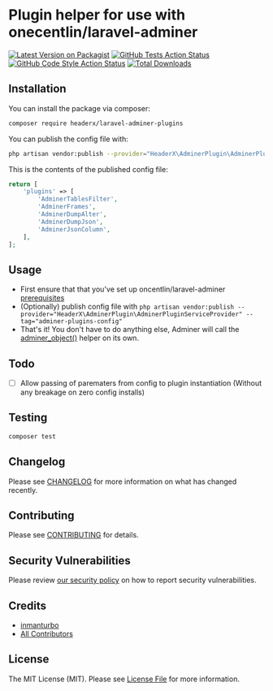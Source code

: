 # Plugin helper for use with onecentlin/laravel-adminer

[![Latest Version on Packagist](https://img.shields.io/packagist/v/headerx/laravel-adminer-plugins.svg?style=flat-square)](https://packagist.org/packages/headerx/laravel-adminer-plugins)
[![GitHub Tests Action Status](https://img.shields.io/github/workflow/status/headerx/laravel-adminer-plugins/run-tests?label=tests)](https://github.com/headerx/laravel-adminer-plugins/actions?query=workflow%3Arun-tests+branch%3Amain)
[![GitHub Code Style Action Status](https://img.shields.io/github/workflow/status/headerx/laravel-adminer-plugins/Check%20&%20fix%20styling?label=code%20style)](https://github.com/headerx/laravel-adminer-plugins/actions?query=workflow%3A"Check+%26+fix+styling"+branch%3Amain)
[![Total Downloads](https://img.shields.io/packagist/dt/headerx/laravel-adminer-plugins.svg?style=flat-square)](https://packagist.org/packages/headerx/laravel-adminer-plugins)


## Installation

You can install the package via composer:

```bash
composer require headerx/laravel-adminer-plugins
```

You can publish the config file with:
```bash
php artisan vendor:publish --provider="HeaderX\AdminerPlugin\AdminerPluginServiceProvider" --tag="adminer-plugins-config"
```

This is the contents of the published config file:

```php
return [
    'plugins' => [
        'AdminerTablesFilter',
        'AdminerFrames',
        'AdminerDumpAlter',
        'AdminerDumpJson',
        'AdminerJsonColumn',
    ],
];
```

## Usage
- First ensure that that you've set up oncentlin/laravel-adminer [prerequisites](https://github.com/onecentlin/laravel-adminer#prerequisite)
- (Optionally) publish config file with `php artisan vendor:publish --provider="HeaderX\AdminerPlugin\AdminerPluginServiceProvider" --tag="adminer-plugins-config"`
- That's it! You don't have to do anything else, Adminer will call the [adminer_object()](https://github.com/headerx/laravel-adminer-plugins/blob/a853a2ddf7a3b8f804752b2a5e09e7b772efcfce/src/helper.php#L4) helper on its own.

## Todo
- [ ] Allow passing of parematers from config to plugin instantiation (Without any breakage on zero config installs)

## Testing

```bash
composer test
```

## Changelog

Please see [CHANGELOG](CHANGELOG.md) for more information on what has changed recently.

## Contributing

Please see [CONTRIBUTING](.github/CONTRIBUTING.md) for details.

## Security Vulnerabilities

Please review [our security policy](../../security/policy) on how to report security vulnerabilities.

## Credits

- [inmanturbo](https://github.com/inmanturbo)
- [All Contributors](../../contributors)

## License

The MIT License (MIT). Please see [License File](LICENSE.md) for more information.
